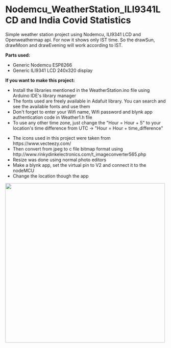 # Nodemcu_WeatherStation_ILI9341LCD and India Covid Statistics
Simple weather station project using Nodemcu, ILI9341 LCD and Openweathermap api.
For now it shows only IST time.
So the drawSun, drawMoon and drawEvening will work according to IST.
<p><strong>Parts used:</strong></p>
<ul>
  <li>Generic Nodemcu ESP8266</li>
  <li>Generic ILI9341 LCD 240x320 display</li>
</ul>
<p><strong>If you want to make this project:</strong></p>
<ul>
  <li>Install the libraries mentioned in the WeatherStation.ino file using Arduino IDE's library manager</li>
  <li>The fonts used are freely available in Adafuit library. You can search and see the available fonts and use them</li>
  <li>Don't forget to enter your Wifi name, Wifi password and blynk app authentication code in Weather1.h file</li>
  <li>To use any other time zone, just change the "Hour = Hour + 5" to your location's time difference from UTC -> "Hour = Hour + time_difference"</li>
</ul>

<ul>
  <li>The icons used in this project were taken from <a>https://www.vecteezy.com/</a></li>
  <li>Then convert from jpeg to c file bitmap format using <a>http://www.rinkydinkelectronics.com/t_imageconverter565.php</a></li>
  <li>Resize was done using normal photo editors</li>
  <li>Make a blynk app, set the virtual pin to V2 and connect it to the nodeMCU</li>
  <li>Change the location though the app</li>
</ul>

<img src="20210604_220707.jpg" width="500" height="500">
